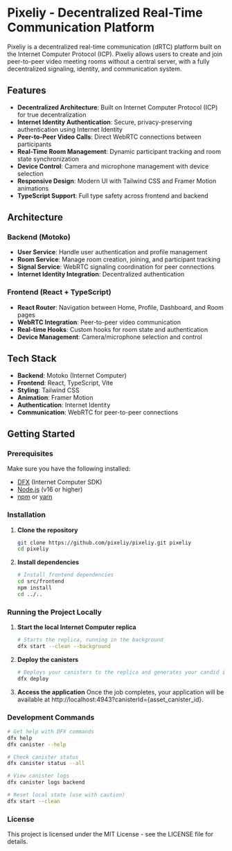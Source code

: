# Pixeliy - Decentralized Real-Time Communication Platform

Pixeliy is a decentralized real-time communication (dRTC) platform built on the Internet Computer Protocol (ICP). Pixeliy allows users to create and join peer-to-peer video meeting rooms without a central server, with a fully decentralized signaling, identity, and communication system.

## Features

- **Decentralized Architecture**: Built on Internet Computer Protocol (ICP) for true decentralization
- **Internet Identity Authentication**: Secure, privacy-preserving authentication using Internet Identity
- **Peer-to-Peer Video Calls**: Direct WebRTC connections between participants
- **Real-Time Room Management**: Dynamic participant tracking and room state synchronization
- **Device Control**: Camera and microphone management with device selection
- **Responsive Design**: Modern UI with Tailwind CSS and Framer Motion animations
- **TypeScript Support**: Full type safety across frontend and backend

## Architecture

### Backend (Motoko)
- **User Service**: Handle user authentication and profile management
- **Room Service**: Manage room creation, joining, and participant tracking
- **Signal Service**: WebRTC signaling coordination for peer connections
- **Internet Identity Integration**: Decentralized authentication

### Frontend (React + TypeScript)
- **React Router**: Navigation between Home, Profile, Dashboard, and Room pages
- **WebRTC Integration**: Peer-to-peer video communication
- **Real-time Hooks**: Custom hooks for room state and authentication
- **Device Management**: Camera/microphone selection and control

## Tech Stack

- **Backend**: Motoko (Internet Computer)
- **Frontend**: React, TypeScript, Vite
- **Styling**: Tailwind CSS
- **Animation**: Framer Motion
- **Authentication**: Internet Identity
- **Communication**: WebRTC for peer-to-peer connections

## Getting Started

### Prerequisites

Make sure you have the following installed:
- [DFX](https://internetcomputer.org/docs/current/developer-docs/setup/install) (Internet Computer SDK)
- [Node.js](https://nodejs.org/) (v16 or higher)
- [npm](https://www.npmjs.com/) or [yarn](https://yarnpkg.com/)

### Installation

1. **Clone the repository**
   ```bash
   git clone https://github.com/pixeliy/pixeliy.git pixeliy
   cd pixeliy
   ```

2. **Install dependencies**
    ```bash
    # Install frontend dependencies
    cd src/frontend
    npm install
    cd ../..
    ```

### Running the Project Locally

1. **Start the local Internet Computer replica**
   ```bash
   # Starts the replica, running in the background
   dfx start --clean --background
   ```

2. **Deploy the canisters**
   ```bash
   # Deploys your canisters to the replica and generates your candid interface
   dfx deploy
   ```

3. **Access the application**
    Once the job completes, your application will be available at http://localhost:4943?canisterId={asset_canister_id}.

### Development Commands
   ```bash
   # Get help with DFX commands
   dfx help
   dfx canister --help

   # Check canister status
   dfx canister status --all

   # View canister logs
   dfx canister logs backend

   # Reset local state (use with caution)
   dfx start --clean
   ```

### License
This project is licensed under the MIT License - see the LICENSE file for details.